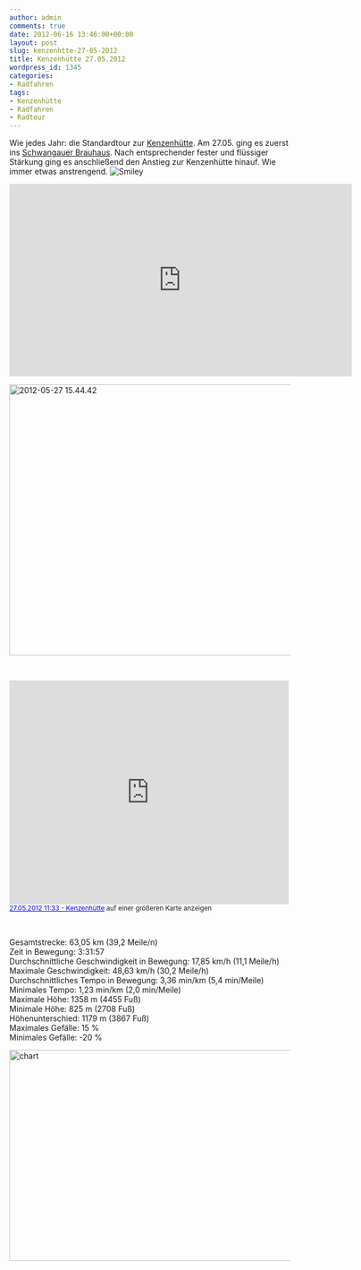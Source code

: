 ```yaml
---
author: admin
comments: true
date: 2012-06-16 13:46:00+00:00
layout: post
slug: kenzenhtte-27-05-2012
title: Kenzenhütte 27.05.2012
wordpress_id: 1345
categories:
- Radfahren
tags:
- Kenzenhütte
- Radfahren
- Radtour
---
```


<p>Wie jedes Jahr: die Standardtour zur <a href="http://www.berggasthof-kenzenhuette.de/" target="_blank">Kenzenhütte</a>. Am 27.05. ging es zuerst ins <a href="http://www.schlossbrauhaus.de/" target="_blank">Schwangauer Brauhaus</a>. Nach entsprechender fester und flüssiger Stärkung ging es anschließend den Anstieg zur Kenzenhütte hinauf. Wie immer etwas anstrengend. <img style="border-bottom-style: none; border-left-style: none; border-top-style: none; border-right-style: none" class="wlEmoticon wlEmoticon-smile" alt="Smiley" src="https://andydunkel.net/assets/uploads/2012/06/wlEmoticon-smile1.png"></p> <div style="padding-bottom: 0px; margin: 0px; padding-left: 0px; padding-right: 0px; display: inline; float: none; padding-top: 0px" id="scid:5737277B-5D6D-4f48-ABFC-DD9C333F4C5D:906ef1f9-ed6f-4fbe-b0d1-2ae0e2969c8b" class="wlWriterEditableSmartContent"><div><object width="613" height="344"><param name="movie" value="http://www.youtube.com/v/aElqidjT-Yk?hl=en&amp;hd=1"></param><embed src="http://www.youtube.com/v/aElqidjT-Yk?hl=en&amp;hd=1" type="application/x-shockwave-flash" width="613" height="344"></embed></object></div></div> <p><img style="background-image: none; border-bottom: 0px; border-left: 0px; padding-left: 0px; padding-right: 0px; display: inline; border-top: 0px; border-right: 0px; padding-top: 0px" title="2012-05-27 15.44.42" border="0" alt="2012-05-27 15.44.42" src="https://andydunkel.net/assets/uploads/2012/06/2012-05-27-15.44.42.jpg" width="644" height="484"></p> <p>&nbsp;</p><iframe height="400" marginheight="0" src="https://maps.google.de/maps/ms?msa=0&amp;msid=208324790998598431494.0004c1192def3d439bdf5&amp;hl=de&amp;ie=UTF8&amp;t=h&amp;ll=47.621438,10.779648&amp;spn=0.185127,0.342636&amp;z=11&amp;output=embed" frameborder="0" width="500" marginwidth="0" scrolling="no"></iframe><br><small><a style="text-align: left; color: #0000ff" href="https://maps.google.de/maps/ms?msa=0&amp;msid=208324790998598431494.0004c1192def3d439bdf5&amp;hl=de&amp;ie=UTF8&amp;t=h&amp;ll=47.621438,10.779648&amp;spn=0.185127,0.342636&amp;z=11&amp;source=embed">27.05.2012 11:33 - Kenzenhütte</a> auf einer größeren Karte anzeigen</small>  <p>&nbsp;</p> <p>Gesamtstrecke: 63,05 km (39,2 Meile/n)<br>Zeit in Bewegung: 3:31:57<br>Durchschnittliche Geschwindigkeit in Bewegung: 17,85 km/h (11,1 Meile/h)<br>Maximale Geschwindigkeit: 48,63 km/h (30,2 Meile/h)<br>Durchschnittliches Tempo in Bewegung: 3,36 min/km (5,4 min/Meile)<br>Minimales Tempo: 1,23 min/km (2,0 min/Meile)<br>Maximale Höhe: 1358 m (4455 Fuß)<br>Minimale Höhe: 825 m (2708 Fuß)<br>Höhenunterschied: 1179 m (3867 Fuß)<br>Maximales Gefälle: 15 %<br>Minimales Gefälle: -20 %<br></p> <p><img style="background-image: none; border-right-width: 0px; padding-left: 0px; padding-right: 0px; display: inline; border-top-width: 0px; border-bottom-width: 0px; border-left-width: 0px; padding-top: 0px" title="chart" border="0" alt="chart" src="https://andydunkel.net/assets/uploads/2012/06/chart.png" width="644" height="377"></p>